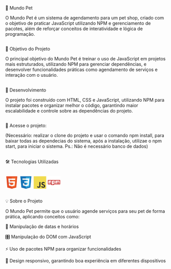 🐾 Mundo Pet

O Mundo Pet é um sistema de agendamento para um pet shop, criado com o objetivo de praticar JavaScript utilizando NPM e gerenciamento de pacotes, além de reforçar conceitos de interatividade e lógica de programação.
##
🎯 Objetivo do Projeto

O principal objetivo do Mundo Pet é treinar o uso de JavaScript em projetos mais estruturados, utilizando NPM para gerenciar dependências, e desenvolver funcionalidades práticas como agendamento de serviços e interação com o usuário.
##
💜 Desenvolvimento

O projeto foi construído com HTML, CSS e JavaScript, utilizando NPM para instalar pacotes e organizar melhor o código, garantindo maior escalabilidade e controle sobre as dependências do projeto.
##
🔗 Acesse o projeto:

(Necessário: realizar o clone do projeto e usar o comando npm install, para baixar todas as dependecias do sistema, após a instalação, utilizae o npm start, para iniciar o sistema. 
Ps.: Não é necessário banco de dados)

##
🛠️ Tecnologias Utilizadas
<div style="display: inline_block"><br> <img align="center" alt="HTML5" height="40" width="40" src="https://raw.githubusercontent.com/devicons/devicon/master/icons/html5/html5-original.svg"> <img align="center" alt="CSS3" height="40" width="40" src="https://raw.githubusercontent.com/devicons/devicon/master/icons/css3/css3-original.svg"> <img align="center" alt="JavaScript" height="40" width="40" src="https://raw.githubusercontent.com/devicons/devicon/master/icons/javascript/javascript-original.svg"> <img align="center" alt="NPM" height="40" width="40" src="https://raw.githubusercontent.com/devicons/devicon/master/icons/npm/npm-original-wordmark.svg"> </div>

##
💡 Sobre o Projeto

O Mundo Pet permite que o usuário agende serviços para seu pet de forma prática, aplicando conceitos como:

📅 Manipulação de datas e horários

🎛️ Manipulação do DOM com JavaScript

⚡ Uso de pacotes NPM para organizar funcionalidades

📱 Design responsivo, garantindo boa experiência em diferentes dispositivos
